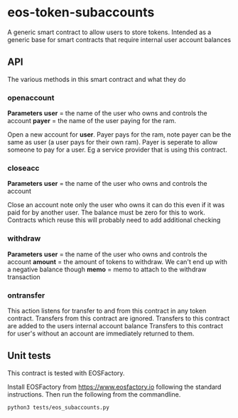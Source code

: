 # eos-token-subaccounts
A generic smart contract to allow users to store tokens. Intended as a generic base for smart contracts that require internal user account balances

## API

The various methods in this smart contract and what they do

### openaccount

**Parameters**
**user** = the name of the user who owns and controls the account
**payer** = the name of the user paying for the ram.

Open a new account for **user**. Payer pays for the ram, note payer can be the
same as user (a user pays for their own ram). Payer is seperate to allow
someone to pay for a user. Eg a service provider that is using this contract.

### closeacc

**Parameters**
**user** = the name of the user who owns and controls the account

Close an account note only the user who owns it can do this even if it was
paid for by another user.
The balance must be zero for this to work. Contracts which reuse this will
probably need to add additional checking

### withdraw

**Parameters**
**user** = the name of the user who owns and controls the account
**amount** = the amount of tokens to withdraw. We can't end up with a negative balance though
**memo** = memo to attach to the withdraw transaction

### ontransfer

This action listens for transfer to and from this contract in any token contract.
Transfers from this contract are ignored.
Transfers to this contract are added to the users internal account balance
Transfers to this contract for user's without an account are immediately returned to them.

## Unit tests

This contract is tested with EOSFactory.

Install EOSFactory from https://www.eosfactory.io following the standard instructions.
Then run the following from the commandline.

`python3 tests/eos_subaccounts.py`
